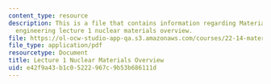 ```yaml
---
content_type: resource
description: This is a file that contains information regarding Materials in nuclear
  engineering lecture 1 nuclear materials overview.
file: https://ol-ocw-studio-app-qa.s3.amazonaws.com/courses/22-14-materials-in-nuclear-engineering-spring-2015/e42f9a43b1c05222967c9b53b686111d_MIT22_14S15_Lecture1.pdf
file_type: application/pdf
resourcetype: Document
title: Lecture 1 Nuclear Materials Overview
uid: e42f9a43-b1c0-5222-967c-9b53b686111d
---
```

